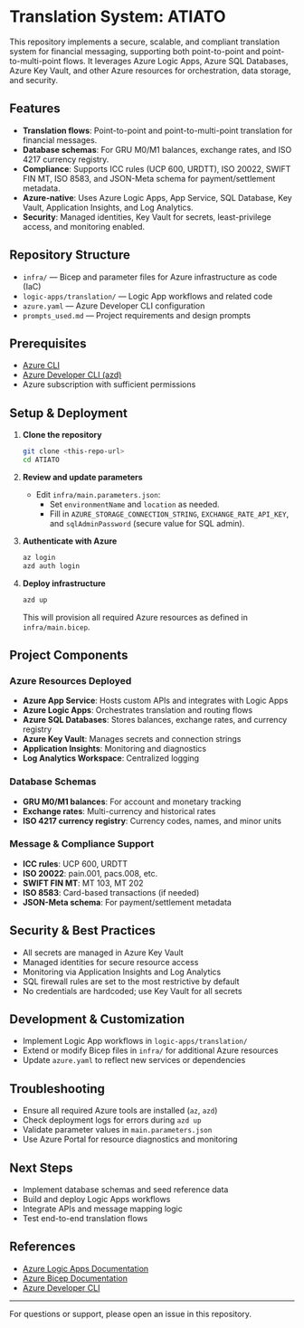 # Translation System: ATIATO

This repository implements a secure, scalable, and compliant translation system for financial messaging, supporting both point-to-point and point-to-multi-point flows. It leverages Azure Logic Apps, Azure SQL Databases, Azure Key Vault, and other Azure resources for orchestration, data storage, and security.

## Features

- **Translation flows**: Point-to-point and point-to-multi-point translation for financial messages.
- **Database schemas**: For GRU M0/M1 balances, exchange rates, and ISO 4217 currency registry.
- **Compliance**: Supports ICC rules (UCP 600, URDTT), ISO 20022, SWIFT FIN MT, ISO 8583, and JSON-Meta schema for payment/settlement metadata.
- **Azure-native**: Uses Azure Logic Apps, App Service, SQL Database, Key Vault, Application Insights, and Log Analytics.
- **Security**: Managed identities, Key Vault for secrets, least-privilege access, and monitoring enabled.

## Repository Structure

- `infra/` — Bicep and parameter files for Azure infrastructure as code (IaC)
- `logic-apps/translation/` — Logic App workflows and related code
- `azure.yaml` — Azure Developer CLI configuration
- `prompts_used.md` — Project requirements and design prompts

## Prerequisites

- [Azure CLI](https://docs.microsoft.com/cli/azure/install-azure-cli)
- [Azure Developer CLI (azd)](https://learn.microsoft.com/azure/developer/azure-developer-cli/install-azd)
- Azure subscription with sufficient permissions

## Setup & Deployment

1. **Clone the repository**

   ```sh
   git clone <this-repo-url>
   cd ATIATO
   ```

2. **Review and update parameters**
   - Edit `infra/main.parameters.json`:
     - Set `environmentName` and `location` as needed.
     - Fill in `AZURE_STORAGE_CONNECTION_STRING`, `EXCHANGE_RATE_API_KEY`, and `sqlAdminPassword` (secure value for SQL admin).
3. **Authenticate with Azure**

   ```sh
   az login
   azd auth login
   ```

4. **Deploy infrastructure**

   ```sh
   azd up
   ```

   This will provision all required Azure resources as defined in `infra/main.bicep`.

## Project Components

### Azure Resources Deployed

- **Azure App Service**: Hosts custom APIs and integrates with Logic Apps
- **Azure Logic Apps**: Orchestrates translation and routing flows
- **Azure SQL Databases**: Stores balances, exchange rates, and currency registry
- **Azure Key Vault**: Manages secrets and connection strings
- **Application Insights**: Monitoring and diagnostics
- **Log Analytics Workspace**: Centralized logging

### Database Schemas

- **GRU M0/M1 balances**: For account and monetary tracking
- **Exchange rates**: Multi-currency and historical rates
- **ISO 4217 currency registry**: Currency codes, names, and minor units

### Message & Compliance Support

- **ICC rules**: UCP 600, URDTT
- **ISO 20022**: pain.001, pacs.008, etc.
- **SWIFT FIN MT**: MT 103, MT 202
- **ISO 8583**: Card-based transactions (if needed)
- **JSON-Meta schema**: For payment/settlement metadata

## Security & Best Practices

- All secrets are managed in Azure Key Vault
- Managed identities for secure resource access
- Monitoring via Application Insights and Log Analytics
- SQL firewall rules are set to the most restrictive by default
- No credentials are hardcoded; use Key Vault for all secrets

## Development & Customization

- Implement Logic App workflows in `logic-apps/translation/`
- Extend or modify Bicep files in `infra/` for additional Azure resources
- Update `azure.yaml` to reflect new services or dependencies

## Troubleshooting

- Ensure all required Azure tools are installed (`az`, `azd`)
- Check deployment logs for errors during `azd up`
- Validate parameter values in `main.parameters.json`
- Use Azure Portal for resource diagnostics and monitoring

## Next Steps

- Implement database schemas and seed reference data
- Build and deploy Logic Apps workflows
- Integrate APIs and message mapping logic
- Test end-to-end translation flows

## References

- [Azure Logic Apps Documentation](https://learn.microsoft.com/azure/logic-apps/)
- [Azure Bicep Documentation](https://learn.microsoft.com/azure/azure-resource-manager/bicep/)
- [Azure Developer CLI](https://learn.microsoft.com/azure/developer/azure-developer-cli/)

---
For questions or support, please open an issue in this repository.
